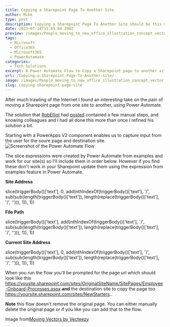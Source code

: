 ```yaml
---
title: Copying a Sharepoint Page To Another Site
author: Mike
type: post
description: Copying a Sharepoint Page To Another Site should be this much of a pain
date: 2023-07-18T15:03:04.298Z
preview: /images/People_moving_to_new_office_illustration_concept_vector.png
tags:
  - Microsoft
  - Office365
  - Microsoft365
  - PowerAutomate
categories:
  - Tech Solutions
excerpt: A Power Automate Flow to Copy a Sharepoint page to another site
url: /Copying-a-Sharepoint-Page-To-Another-Site/
image: /images/People_moving_to_new_office_illustration_concept_vector.png
slug: copying-sharepoint-page-site
---
```

After much trawling of the Internet I found an interesting take on the pain of moving a Sharepoint page from one site to another, using Power Automate.

The solution that [RobElliot](https://techcommunity.microsoft.com/t5/user/viewprofilepage/user-id/174092) had [posted](https://techcommunity.microsoft.com/t5/sharepoint/move-copy-sharepoint-pages-from-one-site-to-another-in-classic/m-p/2544668) contained a few manual steps, and knowing colleagues and I had all done this more than once I refined his solution a bit.

Starting with a PowerApps V2 component enables us to capture input from the user for the soure page and destination site.
![Screenshot of the Power Automate Flow](/images/PowerApps-Get_file_metadata_using_path-Copy_file.png)

The slice expressions were created by Power Automate from examples and work for our site(s) so I'll include them in order below. However if you find these don't work in your Sharepoint update them using the expression from examples feature in Power Automate.

**Site Address**

slice(triggerBody()['text'], 0, add(nthIndexOf(triggerBody()['text'], '/', sub(sub(length(triggerBody()['text']), length(replace(triggerBody()['text'], '/', ''))), 1)), 1))

**File Path**

slice(triggerBody()['text'], add(nthIndexOf(triggerBody()['text'], '/', sub(sub(length(triggerBody()['text']), length(replace(triggerBody()['text'], '/', ''))), 1)), 1))

**Current Site Address**

slice(triggerBody()['text'], 0, add(nthIndexOf(triggerBody()['text'], '/', sub(sub(length(triggerBody()['text']), length(replace(triggerBody()['text'], '/', ''))), 1)), 1))

When you run the flow you'll be prompted for the page url which should look like this https://yousite.sharepoint.com/sites/OriginalSiteName/SitePages/Employee-Onboard-Processes.aspx **and** the destination site to copy the page too https://yoursite.sharepoint.com/sites/NewStarters..

**Note** this flow doesn't remove the original page. You can either manually delete the original page or if you like you can add that to the flow.


Image from[Moving Vectors by Vecteezy](https://www.vecteezy.com/free-vector/moving)